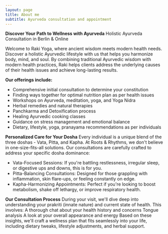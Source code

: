 ```yaml
---
layout: page
title: About me
subtitle: Ayurveda consultation and appointment
---
```


**Discover Your Path to Wellness with Ayurveda**
Holistic Ayurveda Consultation in Berlin & Online

Welcome to Raki Yoga, where ancient wisdom meets modern health needs. 
Discover a holistic Ayurvedic lifestyle with us that helps you harmonize body, mind, and soul. By combining traditional Ayurvedic wisdom with modern health practices, Raki helps clients address the underlying causes of their health issues and achieve long-lasting results.

**Our offerings include:**
- Comprehensive initial consultation to determine your constitution
- Finding ways together for optimal nutrition plan as per health issues
- Workshops on Ayurveda, meditation, yoga, and Yoga Nidra
- Herbal remedies and natural therapies
- Panchkarma and Detoxification process
- Healing Ayurvedic cooking classes
- Guidance on stress management and emotional balance
- Dietary, lifestyle, yoga, pranayama recommendations as per individuals

**Personalized Care for Your Dosha**
Every individual is a unique blend of the three doshas - Vata, Pitta, and Kapha. At Roots & Rhythms, we don't believe in one-size-fits-all solutions. Our consultations are carefully crafted to address your specific dosha dominance:
- Vata-Focused Sessions: If you're battling restlessness, irregular sleep, or digestive ups and downs, this is for you.
- Pitta-Balancing Consultations: Designed for those grappling with inflammation, skin flare-ups, or feeling constantly on edge.
- Kapha-Harmonizing Appointments: Perfect if you're looking to boost metabolism, shake off lethargy, or improve respiratory health. 


**Our Consultation Process**
During your visit, we'll dive deep into understanding your prakriti (innate nature) and current state of health. This involves:
A thorough chat about your health history and concerns
Tongue analysis
A look at your overall appearance and energy
Based on these insights, we'll craft a wellness plan that fits seamlessly into your life, including dietary tweaks, lifestyle adjustments, and herbal support.

